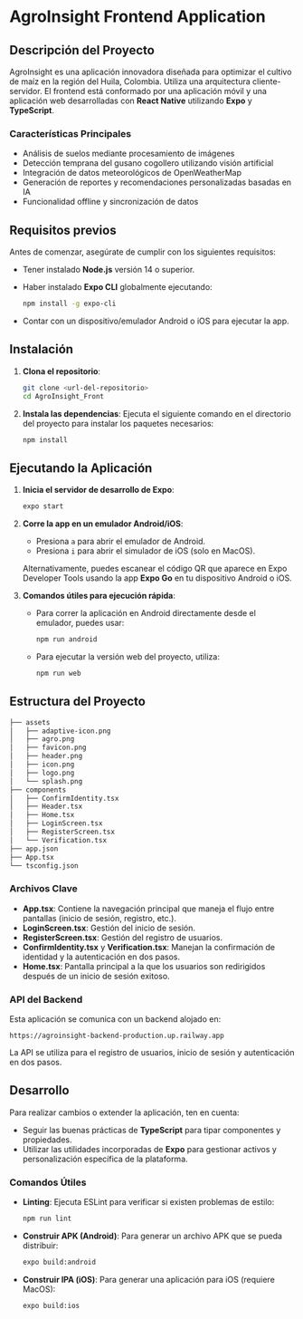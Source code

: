 # AgroInsight Frontend Application

## Descripción del Proyecto

AgroInsight es una aplicación innovadora diseñada para optimizar el cultivo de maíz en la región del Huila, Colombia. Utiliza una arquitectura cliente-servidor. El frontend está conformado por una aplicación móvil y una aplicación web desarrolladas con **React Native** utilizando **Expo** y **TypeScript**.

### Características Principales

- Análisis de suelos mediante procesamiento de imágenes
- Detección temprana del gusano cogollero utilizando visión artificial
- Integración de datos meteorológicos de OpenWeatherMap
- Generación de reportes y recomendaciones personalizadas basadas en IA
- Funcionalidad offline y sincronización de datos

## Requisitos previos

Antes de comenzar, asegúrate de cumplir con los siguientes requisitos:

- Tener instalado **Node.js** versión 14 o superior.
- Haber instalado **Expo CLI** globalmente ejecutando:
  ```bash
  npm install -g expo-cli
  ```

- Contar con un dispositivo/emulador Android o iOS para ejecutar la app.

## Instalación

1. **Clona el repositorio**:
   ```bash
   git clone <url-del-repositorio>
   cd AgroInsight_Front
   ```

2. **Instala las dependencias**:
   Ejecuta el siguiente comando en el directorio del proyecto para instalar los paquetes necesarios:
   ```bash
   npm install
   ```

## Ejecutando la Aplicación

1. **Inicia el servidor de desarrollo de Expo**:
   ```bash
   expo start
   ```

2. **Corre la app en un emulador Android/iOS**:
   - Presiona `a` para abrir el emulador de Android.
   - Presiona `i` para abrir el simulador de iOS (solo en MacOS).
   
   Alternativamente, puedes escanear el código QR que aparece en Expo Developer Tools usando la app **Expo Go** en tu dispositivo Android o iOS.

3. **Comandos útiles para ejecución rápida**:
   - Para correr la aplicación en Android directamente desde el emulador, puedes usar:
     ```bash
     npm run android
     ```
   - Para ejecutar la versión web del proyecto, utiliza:
     ```bash
     npm run web
     ```

## Estructura del Proyecto
```bash
├── assets
│   ├── adaptive-icon.png
│   ├── agro.png
│   ├── favicon.png
│   ├── header.png
│   ├── icon.png
│   ├── logo.png
│   └── splash.png
├── components
│   ├── ConfirmIdentity.tsx
│   ├── Header.tsx
│   ├── Home.tsx
│   ├── LoginScreen.tsx
│   ├── RegisterScreen.tsx
│   └── Verification.tsx
├── app.json
├── App.tsx
└── tsconfig.json
```

### Archivos Clave
- **App.tsx**: Contiene la navegación principal que maneja el flujo entre pantallas (inicio de sesión, registro, etc.).
- **LoginScreen.tsx**: Gestión del inicio de sesión.
- **RegisterScreen.tsx**: Gestión del registro de usuarios.
- **ConfirmIdentity.tsx** y **Verification.tsx**: Manejan la confirmación de identidad y la autenticación en dos pasos.
- **Home.tsx**: Pantalla principal a la que los usuarios son redirigidos después de un inicio de sesión exitoso.

### API del Backend
Esta aplicación se comunica con un backend alojado en:
```
https://agroinsight-backend-production.up.railway.app
```

La API se utiliza para el registro de usuarios, inicio de sesión y autenticación en dos pasos.

## Desarrollo

Para realizar cambios o extender la aplicación, ten en cuenta:
- Seguir las buenas prácticas de **TypeScript** para tipar componentes y propiedades.
- Utilizar las utilidades incorporadas de **Expo** para gestionar activos y personalización específica de la plataforma.
  
### Comandos Útiles

- **Linting**:
  Ejecuta ESLint para verificar si existen problemas de estilo:
  ```bash
  npm run lint
  ```

- **Construir APK (Android)**:
  Para generar un archivo APK que se pueda distribuir:
  ```bash
  expo build:android
  ```

- **Construir IPA (iOS)**:
  Para generar una aplicación para iOS (requiere MacOS):
  ```bash
  expo build:ios
  ```